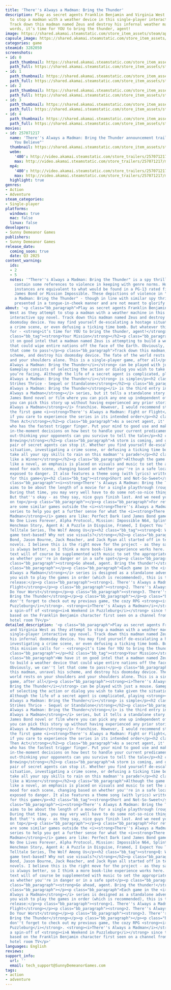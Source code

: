 ```yaml
---
title: 'There''s Always a Madman: Bring the Thunder'
description: Play as secret agents Franklin Benjamin and Virginia West as they attempt
  to stop a madman with a weather device in this single-player interactive spy novel.
  Track down this madman named Zeus and destroy his infernal weather machine. In other
  words, it’s time for YOU to bring the thunder, agent!
image: https://shared.akamai.steamstatic.com/store_item_assets/steam/apps/3282050/header.jpg?t=1732469902
capsule_image: https://shared.akamai.steamstatic.com/store_item_assets/steam/apps/3282050/3d8e362fcd393a01882ea78e1eceae09fe8d81ab/capsule_231x87.jpg?t=1732469902
categories: game
steamid: 3282050
screenshots:
- id: 0
  path_thumbnail: https://shared.akamai.steamstatic.com/store_item_assets/steam/apps/3282050/ss_c130ad5be82028e0a3ef6c1d0088e7dad22f7d45.600x338.jpg?t=1732469902
  path_full: https://shared.akamai.steamstatic.com/store_item_assets/steam/apps/3282050/ss_c130ad5be82028e0a3ef6c1d0088e7dad22f7d45.1920x1080.jpg?t=1732469902
- id: 1
  path_thumbnail: https://shared.akamai.steamstatic.com/store_item_assets/steam/apps/3282050/ss_a3f8f001aa8423f5a1abb286bf5b53f72782dabd.600x338.jpg?t=1732469902
  path_full: https://shared.akamai.steamstatic.com/store_item_assets/steam/apps/3282050/ss_a3f8f001aa8423f5a1abb286bf5b53f72782dabd.1920x1080.jpg?t=1732469902
- id: 2
  path_thumbnail: https://shared.akamai.steamstatic.com/store_item_assets/steam/apps/3282050/ss_ff7050be601accb1c04acac31bd91b0226769ba4.600x338.jpg?t=1732469902
  path_full: https://shared.akamai.steamstatic.com/store_item_assets/steam/apps/3282050/ss_ff7050be601accb1c04acac31bd91b0226769ba4.1920x1080.jpg?t=1732469902
- id: 3
  path_thumbnail: https://shared.akamai.steamstatic.com/store_item_assets/steam/apps/3282050/ss_a684c813197de35c58279b8dc3c15a2909b6e7e2.600x338.jpg?t=1732469902
  path_full: https://shared.akamai.steamstatic.com/store_item_assets/steam/apps/3282050/ss_a684c813197de35c58279b8dc3c15a2909b6e7e2.1920x1080.jpg?t=1732469902
- id: 4
  path_thumbnail: https://shared.akamai.steamstatic.com/store_item_assets/steam/apps/3282050/ss_d72800e5eda4609f545db1522b8e20e8c0807921.600x338.jpg?t=1732469902
  path_full: https://shared.akamai.steamstatic.com/store_item_assets/steam/apps/3282050/ss_d72800e5eda4609f545db1522b8e20e8c0807921.1920x1080.jpg?t=1732469902
movies:
- id: 257071217
  name: 'There''s Always a Madman: Bring the Thunder announcement trailer - "Would
    You Believe"'
  thumbnail: https://shared.akamai.steamstatic.com/store_item_assets/steam/apps/257071217/7500ebefe624efbbc112f46a319b2b1dc77e85a3/movie_600x337.jpg?t=1731026953
  webm:
    '480': http://video.akamai.steamstatic.com/store_trailers/257071217/movie480_vp9.webm?t=1731026953
    max: http://video.akamai.steamstatic.com/store_trailers/257071217/movie_max_vp9.webm?t=1731026953
  mp4:
    '480': http://video.akamai.steamstatic.com/store_trailers/257071217/movie480.mp4?t=1731026953
    max: http://video.akamai.steamstatic.com/store_trailers/257071217/movie_max.mp4?t=1731026953
  highlight: true
genres:
- Action
- Adventure
steam_categories:
- Single-player
platforms:
  windows: true
  mac: false
  linux: false
developers:
- Sunny Demeanor Games
publishers:
- Sunny Demeanor Games
release_date:
  coming_soon: true
  date: Q3 2025
content_warning:
  ids:
  - 2
  - 5
  notes: '"There''s Always a Madman: Bring the Thunder" is a spy thriller, so it does
    contain some references to violence in keeping with genre norms. However, such
    instances are equivalent to what would be found in a PG-13 rated film such as
    James Bond or Mission Impossible. These depictions of violence in "There''s Always
    a Madman: Bring the Thunder" - though in line with similar spy thrillers - are
    presented in a tongue-in-cheek manner and are not meant to glorify them.'
about: '<p class="bb_paragraph">Play as secret agents Franklin Benjamin and Virginia
  West as they attempt to stop a madman with a weather machine in this single-player
  interactive spy novel. Track down this madman named Zeus and destroy his infernal
  doomsday device. You may find yourself de-escalating a hostage situation, investigating
  a crime scene, or even defusing a ticking time bomb. But whatever this mission calls
  for - <strong>it’s time for YOU to bring the thunder, agent!</strong></p><p class="bb_paragraph"></p><h2
  class="bb_tag"><strong>Your Mission</strong></h2><p class="bb_paragraph">We have
  it on good intel that a madman named Zeus is attempting to build a weather device
  that could wipe entire nations off the face of the Earth. Obviously, we can''t let
  that come to pass!</p><p class="bb_paragraph">Track down this madman, unravel his
  scheme, and destroy his doomsday device. The fate of the world rests on your shoulders
  and your shoulders alone. This is a single-player game, after all</p><p class="bb_paragraph"><strong><i>There''s
  Always a Madman: Bring the Thunder</i></strong> can be played with just a mouse.
  Gameplay consists of selecting the action or dialog you wish to take given the situation
  you’re facing. Although the life of a secret agent is complicated, playing <strong><i>There''s
  Always a Madman: Bring the Thunder</i></strong> is simple</p><h2 class="bb_tag"><strong>Lightning
  Strikes Thrice - Sequel or Standalone</strong></h2><p class="bb_paragraph"><i><strong>There''s
  Always a Madman: Bring the Thunder</strong></i> is the third entry in the <i><strong>There''s
  Always a Madman</strong></i> series, but it tells a standalone story. Like a classic
  James Bond novel or film where you can pick any one up independent of the rest,
  you can pick this story up without having experienced any prior stories in the <i><strong>There''s
  Always a Madman</strong></i> franchise. However, I would recommend starting with
  the first game <i><strong>There''s Always a Madman: Fight or Flight</strong></i>
  if you care to experience the series in its intended order</p><h2 class="bb_tag"><strong>Forecast,
  Then Act</strong></h2><p class="bb_paragraph">As a secret agent, it''s not about
  who has the fastest trigger finger. Put your mind to good use and make intelligent
  in-the-moment decisions on how best to handle your current predicament. Only by
  out-thinking your opponents can you survive to tell the tale</p><h2 class="bb_tag"><strong>Storm''s
  Brewing</strong></h2><p class="bb_paragraph">A storm is coming, and only our top
  pair of secret agents can stop it. Whether you find yourself de-escalating a hostage
  situation, investigating a crime scene, or defusing a ticking time bomb - it''ll
  take all your spy skills to rain on this madman''s parade!</p><h2 class="bb_tag"><strong>Sounds
  like a Winner</strong></h2><p class="bb_paragraph">Although the game is text-based
  like a novel, an emphasis is placed on visuals and music to set the appropriate
  mood for each scene, changing based on whether you''re in a safe location or you''re
  exposed to danger. It also features a theme song (with lyrics) written specifically
  for this game</p><h2 class="bb_tag"><strong>Short and Not-So-Sweet</strong></h2><p
  class="bb_paragraph"><i><strong>There''s Always A Madman: Bring the Thunder</strong></i>
  aims to be about the length of a movie for a single playthrough (roughly two hours).
  During that time, you may very well have to do some not-so-nice things to succeed.
  But that''s okay - as they say, nice guys finish last. And we need you to come out
  on top</p><p class="bb_paragraph"></p><p class="bb_paragraph">For reference, here
  are some similar games outside the <i><strong>There''s Always a Madman</strong></i>
  series to help you get a further sense for what the <i><strong>There''s Always A
  Madman</strong></i> games are like: Perfect Dark (and James Bond games like GoldenEye),
  No One Lives Forever, Alpha Protocol, Mission: Impossible N64, Splinter Cell games,
  Henchman Story, Agent A: A Puzzle in Disguise, Framed, I Expect You To Die, Batman
  Telltale Series, The Wolf Among Us</p><h2 class="bb_tag"><strong>Q: Why make this
  game text-based? Why not use visuals?</strong></h2><p class="bb_paragraph">A: James
  Bond, Jason Bourne, Jack Reacher, and Jack Ryan all started off in text format with
  novels. I believe this is the right move for the project - as they say, the book
  is always better, so I think a more book-like experience works here. The game''s
  text will of course be supplemented with music to set the appropriate mood, such
  as whether you''re in danger or in a safe spot</p><p class="bb_paragraph"></p><p
  class="bb_paragraph"><strong>Go ahead, agent. Bring the thunder!</strong></p><p
  class="bb_paragraph"></p><p class="bb_paragraph">Each game in the <i><strong>There''s
  Always a Madman</strong></i> series is designed as a standalone adventure, but if
  you wish to play the games in order (which is recommended), this is the order of
  release:</p><p class="bb_paragraph"><strong>1. There''s Always a Madman: Fight or
  Flight</strong></p><p class="bb_paragraph"><strong>2. There''s Always a Madman:
  Do Your Worst</strong></p><p class="bb_paragraph"><strong>3. There''s Always a Madman:
  Bring the Thunder</strong></p><p class="bb_paragraph"></p><p class="bb_paragraph">And
  don''t forget to check out my previous game, the cozy RPG <strong><i>A Weekend in
  Puzzleburg</i></strong>. <strong><i>There''s Always a Madman</i></strong> is technically
  a spin-off of <strong><i>A Weekend in Puzzleburg</i></strong> since the series is
  based on the Franklin Benjamin character first seen on a channel from the Puzzleburg
  hotel room TV</p>'
detailed_description: '<p class="bb_paragraph">Play as secret agents Franklin Benjamin
  and Virginia West as they attempt to stop a madman with a weather machine in this
  single-player interactive spy novel. Track down this madman named Zeus and destroy
  his infernal doomsday device. You may find yourself de-escalating a hostage situation,
  investigating a crime scene, or even defusing a ticking time bomb. But whatever
  this mission calls for - <strong>it’s time for YOU to bring the thunder, agent!</strong></p><p
  class="bb_paragraph"></p><h2 class="bb_tag"><strong>Your Mission</strong></h2><p
  class="bb_paragraph">We have it on good intel that a madman named Zeus is attempting
  to build a weather device that could wipe entire nations off the face of the Earth.
  Obviously, we can''t let that come to pass!</p><p class="bb_paragraph">Track down
  this madman, unravel his scheme, and destroy his doomsday device. The fate of the
  world rests on your shoulders and your shoulders alone. This is a single-player
  game, after all</p><p class="bb_paragraph"><strong><i>There''s Always a Madman:
  Bring the Thunder</i></strong> can be played with just a mouse. Gameplay consists
  of selecting the action or dialog you wish to take given the situation you’re facing.
  Although the life of a secret agent is complicated, playing <strong><i>There''s
  Always a Madman: Bring the Thunder</i></strong> is simple</p><h2 class="bb_tag"><strong>Lightning
  Strikes Thrice - Sequel or Standalone</strong></h2><p class="bb_paragraph"><i><strong>There''s
  Always a Madman: Bring the Thunder</strong></i> is the third entry in the <i><strong>There''s
  Always a Madman</strong></i> series, but it tells a standalone story. Like a classic
  James Bond novel or film where you can pick any one up independent of the rest,
  you can pick this story up without having experienced any prior stories in the <i><strong>There''s
  Always a Madman</strong></i> franchise. However, I would recommend starting with
  the first game <i><strong>There''s Always a Madman: Fight or Flight</strong></i>
  if you care to experience the series in its intended order</p><h2 class="bb_tag"><strong>Forecast,
  Then Act</strong></h2><p class="bb_paragraph">As a secret agent, it''s not about
  who has the fastest trigger finger. Put your mind to good use and make intelligent
  in-the-moment decisions on how best to handle your current predicament. Only by
  out-thinking your opponents can you survive to tell the tale</p><h2 class="bb_tag"><strong>Storm''s
  Brewing</strong></h2><p class="bb_paragraph">A storm is coming, and only our top
  pair of secret agents can stop it. Whether you find yourself de-escalating a hostage
  situation, investigating a crime scene, or defusing a ticking time bomb - it''ll
  take all your spy skills to rain on this madman''s parade!</p><h2 class="bb_tag"><strong>Sounds
  like a Winner</strong></h2><p class="bb_paragraph">Although the game is text-based
  like a novel, an emphasis is placed on visuals and music to set the appropriate
  mood for each scene, changing based on whether you''re in a safe location or you''re
  exposed to danger. It also features a theme song (with lyrics) written specifically
  for this game</p><h2 class="bb_tag"><strong>Short and Not-So-Sweet</strong></h2><p
  class="bb_paragraph"><i><strong>There''s Always A Madman: Bring the Thunder</strong></i>
  aims to be about the length of a movie for a single playthrough (roughly two hours).
  During that time, you may very well have to do some not-so-nice things to succeed.
  But that''s okay - as they say, nice guys finish last. And we need you to come out
  on top</p><p class="bb_paragraph"></p><p class="bb_paragraph">For reference, here
  are some similar games outside the <i><strong>There''s Always a Madman</strong></i>
  series to help you get a further sense for what the <i><strong>There''s Always A
  Madman</strong></i> games are like: Perfect Dark (and James Bond games like GoldenEye),
  No One Lives Forever, Alpha Protocol, Mission: Impossible N64, Splinter Cell games,
  Henchman Story, Agent A: A Puzzle in Disguise, Framed, I Expect You To Die, Batman
  Telltale Series, The Wolf Among Us</p><h2 class="bb_tag"><strong>Q: Why make this
  game text-based? Why not use visuals?</strong></h2><p class="bb_paragraph">A: James
  Bond, Jason Bourne, Jack Reacher, and Jack Ryan all started off in text format with
  novels. I believe this is the right move for the project - as they say, the book
  is always better, so I think a more book-like experience works here. The game''s
  text will of course be supplemented with music to set the appropriate mood, such
  as whether you''re in danger or in a safe spot</p><p class="bb_paragraph"></p><p
  class="bb_paragraph"><strong>Go ahead, agent. Bring the thunder!</strong></p><p
  class="bb_paragraph"></p><p class="bb_paragraph">Each game in the <i><strong>There''s
  Always a Madman</strong></i> series is designed as a standalone adventure, but if
  you wish to play the games in order (which is recommended), this is the order of
  release:</p><p class="bb_paragraph"><strong>1. There''s Always a Madman: Fight or
  Flight</strong></p><p class="bb_paragraph"><strong>2. There''s Always a Madman:
  Do Your Worst</strong></p><p class="bb_paragraph"><strong>3. There''s Always a Madman:
  Bring the Thunder</strong></p><p class="bb_paragraph"></p><p class="bb_paragraph">And
  don''t forget to check out my previous game, the cozy RPG <strong><i>A Weekend in
  Puzzleburg</i></strong>. <strong><i>There''s Always a Madman</i></strong> is technically
  a spin-off of <strong><i>A Weekend in Puzzleburg</i></strong> since the series is
  based on the Franklin Benjamin character first seen on a channel from the Puzzleburg
  hotel room TV</p>'
languages: English
reviews:
support_info:
  url: ''
  email: tech_support@SunnyDemeanorGames.com
tags:
- action
- adventure
---
```


